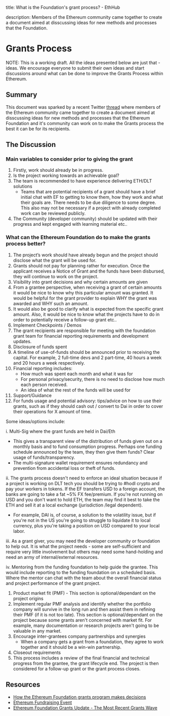 title: What is the Foundation's grant process? - EthHub

description: Members of the Ethereum community came together to create a document aimed at disscussing ideas for new methods and processes that the Foundation.

# Grants Process

NOTE: This is a working draft. All the ideas presented below are just that - ideas. We encourage everyone to submit their own ideas and start discussions around what can be done to improve the Grants Process within Ethereum.

## Summary

This document was sparked by a recent Twitter [thread](https://twitter.com/CharlieStLouis/status/1081356056561926146) where members of the Ethereum community came together to create a document aimed at disscussing ideas for new methods and processes that the Ethereum Foundation and it's community can work on to make the Grants process the best it can be for its recipients.

## The Discussion

### Main variables to consider prior to giving the grant

1. Firstly, work should already be in progress.
2. Is the project working towards an achievable goal? 
3. The team is recommended to have experience delivering ETH/DLT solutions
   * Teams that are potential recipients of a grant should have a brief initial chat with EF to getting to know them, how they work and what their goals are. There needs to be due diligence to some degree. This also may not be necessary if a project with already completed work can be reviewed publicly.
4. The Community \(developer community\) should be updated with their progress and kept engaged with learning material etc..

### What can the Ethereum Foundation do to make the grants process better?

1. The project’s work should have already begun and the project should disclose what the grant will be used for. 
2. Grants should not pay for planning rather for execution. Once the applicant receives a Notice of Grant and the funds have been disbursed, they will continue to work on the project.
3. Visibility into grant decisions and why certain amounts are given
4. From a grantee perspective, when receiving a grant of certain amounts it would be nice to know why this particular amount was granted. It would be helpful for the grant provider to explain WHY the grant was awarded and WHY such an amount.
5. It would also be good to clarify what is expected from the specific grant amount. Also, it would be nice to know what the projects have to do in order to potentially receive a follow-up grant etc..
6. Implement Checkpoints / Demos
7. The grant recipients are responsible for meeting with the foundation grant team for financial reporting requirements and development updates.
8. Disclosure of funds spent
9. A timeline of use-of-funds should be announced prior to receiving the capital. For example, 2 full-time devs and 2 part-time, 40 hours a week and 20 hours a week respectively.
10. Financial reporting includes:
    * How much was spent each month and what it was for
    * For personal privacy/security, there is no need to disclose how much each person received.
    * An idea of what the rest of the funds will be used for 
11. Support/Guidance
12. For funds usage and potential advisory: tips/advice on how to use their grants, such as if they should cash out / convert to Dai in order to cover their operations for X amount of time.

Some ideas/options include:

i. Multi-Sig where the grant funds are held in Dai/Eth

* This gives a transparent view of the distribution of funds given out on a monthly basis and to fund consumption progress. Perhaps one funding schedule announced by the team, they then give them funds? Clear usage of funds/transparency. 
* The multi-signature wallet requirement ensures redundancy and prevention from accidental loss or theft of funds.

ii. The grants process doesn't need to enforce an ideal situation because if a project is working on DLT tech you should be trying to \#hodl crypto and pay your workers in tokens. If the EF transfers USD to a foreign account, the banks are going to take a fat ~5% FX fee/premium. If you're not running on USD and you don't want to hold ETH, the team may find it best to take the ETH and sell it at a local exchange \(jurisdiction /legal dependent\).

* For example, DAI is, of course, a solution to the volatility issue, but if you're not in the US you're going to struggle to liquidate it to local currency, plus you're taking a position on USD compared to your local labor.

iii. As a grant giver, you may need the developer community or foundation to help out. It is what the project needs - some are self-sufficient and require very little involvement but others may need some hand-holding and need an army of internal/external resources.

iv. Mentoring from the funding foundation to help guide the grantee. This would include reporting to the funding foundation on a scheduled basis. Where the mentor can chat with the team about the overall financial status and project performance of the grant project.

1. Product market fit \(PMF\) - This section is optional/dependant on the project origins
2. Implement regular PMF analysis and identify whether the portfolio company will survive in the long run and then assist them in refining their PMF \(if it is not too late\). This section is optional/dependant on the project because some grants aren't concerned with market fit. For example, many documentation or research projects aren't going to be valuable in any market.
3. Encourage inter-grantees company partnerships and synergies
   * When a company gets a grant from a foundation, they agree to work together and it should be a win-win partnership. 
4. Closeout requirements
5. This process includes a review of the final financial and technical progress from the grantee, the grant lifecycle end. The project is then considered for a follow-up grant or the grant process closes.

## Resources

* [How the Ethereum Foundation grants program makes decisions](https://blog.ethereum.org/2018/10/24/how-the-ethereum-foundation-grants-program-makes-decisions/)
* [Ethereum Fundraising Event](https://docs.ethhub.io/other/ethereum-fundraising-event)
* [Ethereum Foundation Grants Update - The Most Recent Grants Wave](https://blog.ethereum.org/2018/10/15/ethereum-foundation-grants-update-wave-4/)


